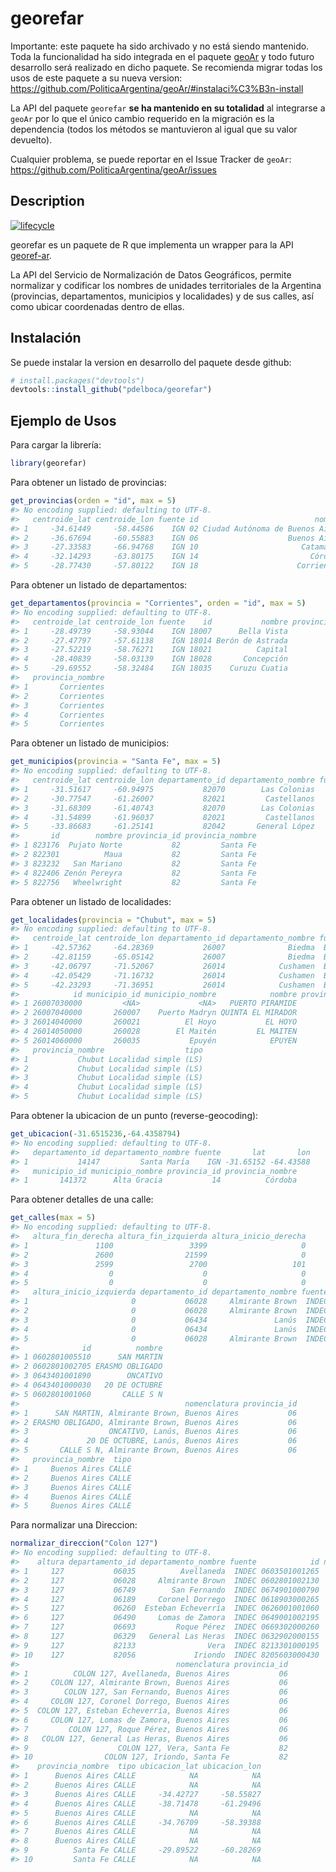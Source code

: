 
<!-- README.md is generated from README.Rmd. Please edit that file -->
georefar
========

Importante: este paquete ha sido archivado y no está siendo mantenido. Toda la funcionalidad ha sido integrada en el paquete [geoAr](https://github.com/PoliticaArgentina/geoAr/) y todo futuro desarrollo será realizado en dicho paquete. Se recomienda migrar todas los usos de este paquete a su nueva version: https://github.com/PoliticaArgentina/geoAr/#instalaci%C3%B3n-install

La API del paquete `georefar` __se ha mantenido en su totalidad__ al integrarse a `geoAr` por lo que el único cambio requerido en la migración es la dependencia (todos los métodos se mantuvieron al igual que su valor devuelto).

Cualquier problema, se puede reportar en el Issue Tracker de `geoAr`: https://github.com/PoliticaArgentina/geoAr/issues

Description
-----------

[![lifecycle](https://img.shields.io/badge/lifecycle-experimental-orange.svg)](https://www.tidyverse.org/lifecycle/#experimental)

georefar es un paquete de R que implementa un wrapper para la API [georef-ar](https://georef-ar-api.readthedocs.io/es/latest/).

La API del Servicio de Normalización de Datos Geográficos, permite normalizar y codificar los nombres de unidades territoriales de la Argentina (provincias, departamentos, municipios y localidades) y de sus calles, así como ubicar coordenadas dentro de ellas.

Instalación
-----------

Se puede instalar la version en desarrollo del paquete desde github:

``` r
# install.packages("devtools")
devtools::install_github("pdelboca/georefar")
```

Ejemplo de Usos
---------------

Para cargar la librería:

``` r
library(georefar)
```

Para obtener un listado de provincias:

``` r
get_provincias(orden = "id", max = 5)
#> No encoding supplied: defaulting to UTF-8.
#>   centroide_lat centroide_lon fuente id                          nombre
#> 1     -34.61449     -58.44586    IGN 02 Ciudad Autónoma de Buenos Aires
#> 2     -36.67694     -60.55883    IGN 06                    Buenos Aires
#> 3     -27.33583     -66.94768    IGN 10                       Catamarca
#> 4     -32.14293     -63.80175    IGN 14                         Córdoba
#> 5     -28.77430     -57.80122    IGN 18                      Corrientes
```

Para obtener un listado de departamentos:

``` r
get_departamentos(provincia = "Corrientes", orden = "id", max = 5)
#> No encoding supplied: defaulting to UTF-8.
#>   centroide_lat centroide_lon fuente    id           nombre provincia_id
#> 1     -28.49739     -58.93044    IGN 18007      Bella Vista           18
#> 2     -27.47797     -57.61138    IGN 18014 Berón de Astrada           18
#> 3     -27.52219     -58.76271    IGN 18021          Capital           18
#> 4     -28.40839     -58.03139    IGN 18028       Concepción           18
#> 5     -29.69552     -58.32484    IGN 18035    Curuzu Cuatia           18
#>   provincia_nombre
#> 1       Corrientes
#> 2       Corrientes
#> 3       Corrientes
#> 4       Corrientes
#> 5       Corrientes
```

Para obtener un listado de municipios:

``` r
get_municipios(provincia = "Santa Fe", max = 5)
#> No encoding supplied: defaulting to UTF-8.
#>   centroide_lat centroide_lon departamento_id departamento_nombre fuente
#> 1     -31.51617     -60.94975           82070        Las Colonias    IGN
#> 2     -30.77547     -61.26007           82021         Castellanos    IGN
#> 3     -31.68309     -61.40743           82070        Las Colonias    IGN
#> 4     -31.54899     -61.96037           82021         Castellanos    IGN
#> 5     -33.86683     -61.25141           82042       General López    IGN
#>       id        nombre provincia_id provincia_nombre
#> 1 823176  Pujato Norte           82         Santa Fe
#> 2 822301          Maua           82         Santa Fe
#> 3 823232   San Mariano           82         Santa Fe
#> 4 822406 Zenón Pereyra           82         Santa Fe
#> 5 822756   Wheelwright           82         Santa Fe
```

Para obtener un listado de localidades:

``` r
get_localidades(provincia = "Chubut", max = 5)
#> No encoding supplied: defaulting to UTF-8.
#>   centroide_lat centroide_lon departamento_id departamento_nombre fuente
#> 1     -42.57362     -64.28369           26007              Biedma  BAHRA
#> 2     -42.81159     -65.05142           26007              Biedma  BAHRA
#> 3     -42.06797     -71.52067           26014            Cushamen  BAHRA
#> 4     -42.05429     -71.16732           26014            Cushamen  BAHRA
#> 5     -42.23293     -71.36951           26014            Cushamen  BAHRA
#>            id municipio_id municipio_nombre            nombre provincia_id
#> 1 26007030000         <NA>             <NA>   PUERTO PIRAMIDE           26
#> 2 26007040000       260007    Puerto Madryn QUINTA EL MIRADOR           26
#> 3 26014040000       260021          El Hoyo           EL HOYO           26
#> 4 26014050000       260028        El Maitén         EL MAITEN           26
#> 5 26014060000       260035           Epuyén            EPUYEN           26
#>   provincia_nombre                  tipo
#> 1           Chubut Localidad simple (LS)
#> 2           Chubut Localidad simple (LS)
#> 3           Chubut Localidad simple (LS)
#> 4           Chubut Localidad simple (LS)
#> 5           Chubut Localidad simple (LS)
```

Para obtener la ubicacion de un punto (reverse-geocoding):

``` r
get_ubicacion(-31.6515236,-64.4358794)
#> No encoding supplied: defaulting to UTF-8.
#>   departamento_id departamento_nombre fuente       lat       lon
#> 1           14147         Santa María    IGN -31.65152 -64.43588
#>   municipio_id municipio_nombre provincia_id provincia_nombre
#> 1       141372      Alta Gracia           14          Córdoba
```

Para obtener detalles de una calle:

``` r
get_calles(max = 5)
#> No encoding supplied: defaulting to UTF-8.
#>   altura_fin_derecha altura_fin_izquierda altura_inicio_derecha
#> 1               1100                 3399                     0
#> 2               2600                21599                     0
#> 3               2599                 2700                   101
#> 4                  0                    0                     0
#> 5                  0                    0                     0
#>   altura_inicio_izquierda departamento_id departamento_nombre fuente
#> 1                       0           06028     Almirante Brown  INDEC
#> 2                       0           06028     Almirante Brown  INDEC
#> 3                       0           06434               Lanús  INDEC
#> 4                       0           06434               Lanús  INDEC
#> 5                       0           06028     Almirante Brown  INDEC
#>              id          nombre
#> 1 0602801005510      SAN MARTIN
#> 2 0602801002705 ERASMO OBLIGADO
#> 3 0643401001890        ONCATIVO
#> 4 0643401000030   20 DE OCTUBRE
#> 5 0602801001060       CALLE S N
#>                                     nomenclatura provincia_id
#> 1      SAN MARTIN, Almirante Brown, Buenos Aires           06
#> 2 ERASMO OBLIGADO, Almirante Brown, Buenos Aires           06
#> 3                  ONCATIVO, Lanús, Buenos Aires           06
#> 4             20 DE OCTUBRE, Lanús, Buenos Aires           06
#> 5       CALLE S N, Almirante Brown, Buenos Aires           06
#>   provincia_nombre  tipo
#> 1     Buenos Aires CALLE
#> 2     Buenos Aires CALLE
#> 3     Buenos Aires CALLE
#> 4     Buenos Aires CALLE
#> 5     Buenos Aires CALLE
```

Para normalizar una Direccion:

``` r
normalizar_direccion("Colon 127")
#> No encoding supplied: defaulting to UTF-8.
#>    altura departamento_id departamento_nombre fuente            id nombre
#> 1     127           06035          Avellaneda  INDEC 0603501001265  COLON
#> 2     127           06028     Almirante Brown  INDEC 0602801002130  COLON
#> 3     127           06749        San Fernando  INDEC 0674901000790  COLON
#> 4     127           06189     Coronel Dorrego  INDEC 0618903000265  COLON
#> 5     127           06260  Esteban Echeverría  INDEC 0626001001060  COLON
#> 6     127           06490     Lomas de Zamora  INDEC 0649001002195  COLON
#> 7     127           06693         Roque Pérez  INDEC 0669302000260  COLON
#> 8     127           06329   General Las Heras  INDEC 0632902000155  COLON
#> 9     127           82133                Vera  INDEC 8213301000195  COLON
#> 10    127           82056             Iriondo  INDEC 8205603000430  COLON
#>                                   nomenclatura provincia_id
#> 1          COLON 127, Avellaneda, Buenos Aires           06
#> 2     COLON 127, Almirante Brown, Buenos Aires           06
#> 3        COLON 127, San Fernando, Buenos Aires           06
#> 4     COLON 127, Coronel Dorrego, Buenos Aires           06
#> 5  COLON 127, Esteban Echeverría, Buenos Aires           06
#> 6     COLON 127, Lomas de Zamora, Buenos Aires           06
#> 7         COLON 127, Roque Pérez, Buenos Aires           06
#> 8   COLON 127, General Las Heras, Buenos Aires           06
#> 9                    COLON 127, Vera, Santa Fe           82
#> 10                COLON 127, Iriondo, Santa Fe           82
#>    provincia_nombre  tipo ubicacion_lat ubicacion_lon
#> 1      Buenos Aires CALLE            NA            NA
#> 2      Buenos Aires CALLE            NA            NA
#> 3      Buenos Aires CALLE     -34.42727     -58.55827
#> 4      Buenos Aires CALLE     -38.71478     -61.29496
#> 5      Buenos Aires CALLE            NA            NA
#> 6      Buenos Aires CALLE     -34.76709     -58.39388
#> 7      Buenos Aires CALLE            NA            NA
#> 8      Buenos Aires CALLE            NA            NA
#> 9          Santa Fe CALLE     -29.89522     -60.28269
#> 10         Santa Fe CALLE            NA            NA
```
